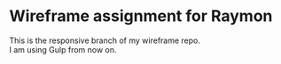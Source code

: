 # Wireframe assignment for Raymon
This is the responsive branch of my wireframe repo.
<br>
I am using Gulp from now on.
